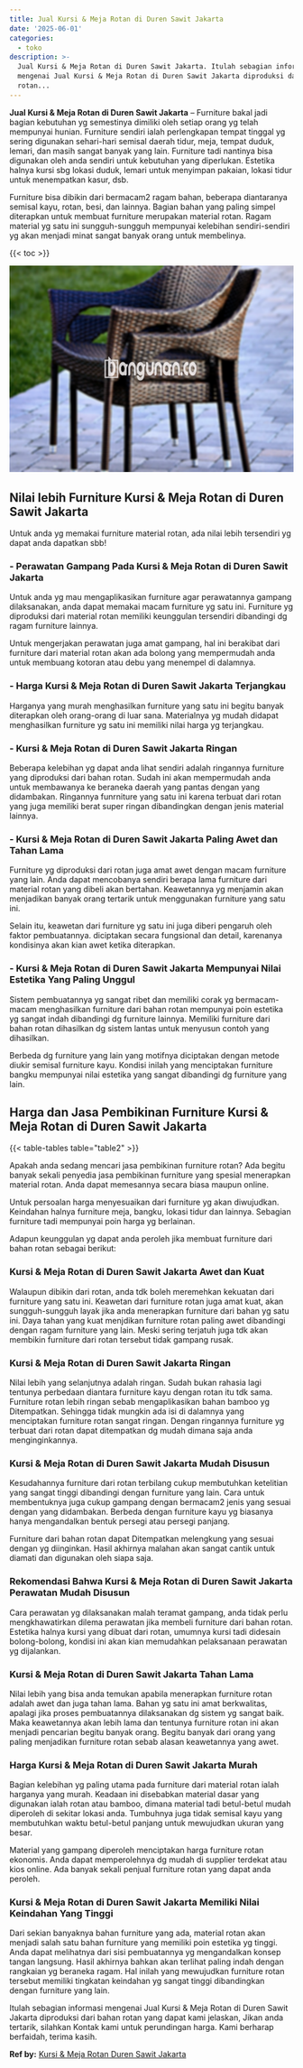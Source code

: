 ```yaml
---
title: Jual Kursi & Meja Rotan di Duren Sawit Jakarta
date: '2025-06-01'
categories:
  - toko
description: >-
  Jual Kursi & Meja Rotan di Duren Sawit Jakarta. Itulah sebagian informasi
  mengenai Jual Kursi & Meja Rotan di Duren Sawit Jakarta diproduksi dari bahan
  rotan...
---
```


**Jual Kursi & Meja Rotan di Duren Sawit Jakarta** – Furniture bakal jadi bagian kebutuhan yg semestinya dimiliki oleh setiap orang yg telah mempunyai hunian. Furniture sendiri ialah perlengkapan tempat tinggal yg sering digunakan sehari-hari semisal daerah tidur, meja, tempat duduk, lemari, dan masih sangat banyak yang lain. Furniture tadi nantinya bisa digunakan oleh anda sendiri untuk kebutuhan yang diperlukan. Estetika halnya kursi sbg lokasi duduk, lemari untuk menyimpan pakaian, lokasi tidur untuk menempatkan kasur, dsb.

Furniture bisa dibikin dari bermacam2 ragam bahan, beberapa diantaranya semisal kayu, rotan, besi, dan lainnya. Bagian bahan yang paling simpel diterapkan untuk membuat furniture merupakan material rotan. Ragam material yg satu ini sungguh-sungguh mempunyai kelebihan sendiri-sendiri yg akan menjadi minat sangat banyak orang untuk membelinya.

{{< toc >}}

![Jual Kursi & Meja Rotan di Duren Sawit Jakarta](/images/kursi-meja-rotan-murah29.png)

## Nilai lebih Furniture Kursi & Meja Rotan di Duren Sawit Jakarta

Untuk anda yg memakai furniture material rotan, ada nilai lebih tersendiri yg dapat anda dapatkan sbb!

### \- Perawatan Gampang Pada Kursi & Meja Rotan di Duren Sawit Jakarta

Untuk anda yg mau mengaplikasikan furniture agar perawatannya gampang dilaksanakan, anda dapat memakai macam furniture yg satu ini. Furniture yg diproduksi dari material rotan memiliki keunggulan tersendiri dibandingi dg ragam furniture lainnya.

Untuk mengerjakan perawatan juga amat gampang, hal ini berakibat dari furniture dari material rotan akan ada bolong yang mempermudah anda untuk membuang kotoran atau debu yang menempel di dalamnya.

### \- Harga Kursi & Meja Rotan di Duren Sawit Jakarta Terjangkau

Harganya yang murah menghasilkan furniture yang satu ini begitu banyak diterapkan oleh orang-orang di luar sana. Materialnya yg mudah didapat menghasilkan furniture yg satu ini memiliki nilai harga yg terjangkau.

### \- Kursi & Meja Rotan di Duren Sawit Jakarta Ringan

Beberapa kelebihan yg dapat anda lihat sendiri adalah ringannya furniture yang diproduksi dari bahan rotan. Sudah ini akan mempermudah anda untuk membawanya ke beraneka daerah yang pantas dengan yang didambakan. Ringannya funrniture yang satu ini karena terbuat dari rotan yang juga memiliki berat super ringan dibandingkan dengan jenis material lainnya.

### \- Kursi & Meja Rotan di Duren Sawit Jakarta Paling Awet dan Tahan Lama

Furniture yg diproduksi dari rotan juga amat awet dengan macam furniture yang lain. Anda dapat mencobanya sendiri berapa lama furniture dari material rotan yang dibeli akan bertahan. Keawetannya yg menjamin akan menjadikan banyak orang tertarik untuk menggunakan furniture yang satu ini.

Selain itu, keawetan dari furniture yg satu ini juga diberi pengaruh oleh faktor pembuatannya. diciptakan secara fungsional dan detail, karenanya kondisinya akan kian awet ketika diterapkan.

### \- Kursi & Meja Rotan di Duren Sawit Jakarta Mempunyai Nilai Estetika Yang Paling Unggul

Sistem pembuatannya yg sangat ribet dan memiliki corak yg bermacam-macam menghasilkan furniture dari bahan rotan mempunyai poin estetika yg sangat indah dibandingi dg furniture lainnya. Memiliki furniture dari bahan rotan dihasilkan dg sistem lantas untuk menyusun contoh yang dihasilkan.

Berbeda dg furniture yang lain yang motifnya diciptakan dengan metode diukir semisal furniture kayu. Kondisi inilah yang menciptakan furniture bangku mempunyai nilai estetika yang sangat dibandingi dg furniture yang lain.

## Harga dan Jasa Pembikinan Furniture Kursi & Meja Rotan di Duren Sawit Jakarta

{{< table-tables table="table2" >}}

Apakah anda sedang mencari jasa pembikinan furniture rotan? Ada begitu banyak sekali penyedia jasa pembikinan furniture yang spesial menerapkan material rotan. Anda dapat memesannya secara biasa maupun online.

Untuk persoalan harga menyesuaikan dari furniture yg akan diwujudkan. Keindahan halnya furniture meja, bangku, lokasi tidur dan lainnya. Sebagian furniture tadi mempunyai poin harga yg berlainan.

Adapun keunggulan yg dapat anda peroleh jika membuat furniture dari bahan rotan sebagai berikut:

### Kursi & Meja Rotan di Duren Sawit Jakarta Awet dan Kuat

Walaupun dibikin dari rotan, anda tdk boleh meremehkan kekuatan dari furniture yang satu ini. Keawetan dari furniture rotan juga amat kuat, akan sungguh-sungguh layak jika anda menerapkan furniture dari bahan yg satu ini. Daya tahan yang kuat menjdikan furniture rotan paling awet dibandingi dengan ragam furniture yang lain. Meski sering terjatuh juga tdk akan membikin furniture dari rotan tersebut tidak gampang rusak.

### Kursi & Meja Rotan di Duren Sawit Jakarta Ringan

Nilai lebih yang selanjutnya adalah ringan. Sudah bukan rahasia lagi tentunya perbedaan diantara furniture kayu dengan rotan itu tdk sama. Furniture rotan lebih ringan sebab mengaplikasikan bahan bamboo yg Ditempatkan. Sehingga tidak mungkin ada isi di dalamnya yang menciptakan furniture rotan sangat ringan. Dengan ringannya furniture yg terbuat dari rotan dapat ditempatkan dg mudah dimana saja anda menginginkannya.

### Kursi & Meja Rotan di Duren Sawit Jakarta Mudah Disusun

Kesudahannya furniture dari rotan terbilang cukup membutuhkan ketelitian yang sangat tinggi dibandingi dengan furniture yang lain. Cara untuk membentuknya juga cukup gampang dengan bermacam2 jenis yang sesuai dengan yang didambakan. Berbeda dengan furniture kayu yg biasanya hanya mengandalkan bentuk persegi atau persegi panjang.

Furniture dari bahan rotan dapat Ditempatkan melengkung yang sesuai dengan yg diinginkan. Hasil akhirnya malahan akan sangat cantik untuk diamati dan digunakan oleh siapa saja.

### Rekomendasi Bahwa Kursi & Meja Rotan di Duren Sawit Jakarta Perawatan Mudah Disusun

Cara perawatan yg dilaksanakan malah teramat gampang, anda tidak perlu mengkhawatirkan dilema perawatan jika membeli furniture dari bahan rotan. Estetika halnya kursi yang dibuat dari rotan, umumnya kursi tadi didesain bolong-bolong, kondisi ini akan kian memudahkan pelaksanaan perawatan yg dijalankan.

### Kursi & Meja Rotan di Duren Sawit Jakarta Tahan Lama

Nilai lebih yang bisa anda temukan apabila menerapkan furniture rotan adalah awet dan juga tahan lama. Bahan yg satu ini amat berkwalitas, apalagi jika proses pembuatannya dilaksanakan dg sistem yg sangat baik. Maka keawetannya akan lebih lama dan tentunya furniture rotan ini akan menjadi pencarian begitu banyak orang. Begitu banyak dari orang yang paling menjadikan furniture rotan sebab alasan keawetannya yang awet.

### Harga Kursi & Meja Rotan di Duren Sawit Jakarta Murah

Bagian kelebihan yg paling utama pada furniture dari material rotan ialah harganya yang murah. Keadaan ini disebabkan material dasar yang digunakan ialah rotan atau bamboo, dimana material tadi betul-betul mudah diperoleh di sekitar lokasi anda. Tumbuhnya juga tidak semisal kayu yang membutuhkan waktu betul-betul panjang untuk mewujudkan ukuran yang besar.

Material yang gampang diperoleh menciptakan harga furniture rotan ekonomis. Anda dapat memperolehnya dg mudah di supplier terdekat atau kios online. Ada banyak sekali penjual furniture rotan yang dapat anda peroleh.

### Kursi & Meja Rotan di Duren Sawit Jakarta Memiliki Nilai Keindahan Yang Tinggi

Dari sekian banyaknya bahan furniture yang ada, material rotan akan menjadi salah satu bahan furniture yang memiliki poin estetika yg tinggi. Anda dapat melihatnya dari sisi pembuatannya yg mengandalkan konsep tangan langsung. Hasil akhirnya bahkan akan terlihat paling indah dengan rangkaian yg beraneka ragam. Hal inilah yang mewujudkan furniture rotan tersebut memiliki tingkatan keindahan yg sangat tinggi dibandingkan dengan furniture yang lain.

Itulah sebagian informasi mengenai Jual Kursi & Meja Rotan di Duren Sawit Jakarta diproduksi dari bahan rotan yang dapat kami jelaskan, Jikan anda tertarik, silahkan Kontak kami untuk perundingan harga. Kami berharap berfaidah, terima kasih.

**Ref by:** [Kursi & Meja Rotan Duren Sawit Jakarta](https://id.wikipedia.org/wiki/Kursi)

